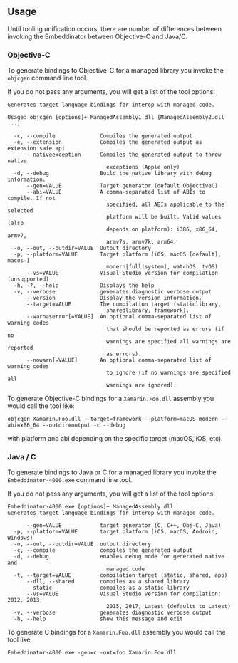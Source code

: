 ## Usage

Until tooling unification occurs, there are number of differences between invoking the Embeddinator between Objective-C and Java/C. 


### Objective-C 

To generate bindings to Objective-C for a managed library you invoke the `objcgen` command line tool.

If you do not pass any arguments, you will get a list of the tool options:

```
Generates target language bindings for interop with managed code.

Usage: objcgen [options]+ ManagedAssembly1.dll [ManagedAssembly2.dll ...]

  -c, --compile              Compiles the generated output
  -e, --extension            Compiles the generated output as extension safe api
      --nativeexception      Compiles the generated output to throw native
                               exceptions (Apple only)
  -d, --debug                Build the native library with debug information.
      --gen=VALUE            Target generator (default ObjectiveC)
      --abi=VALUE            A comma-separated list of ABIs to compile. If not
                               specified, all ABIs applicable to the selected
                               platform will be built. Valid values (also
                               depends on platform): i386, x86_64, armv7,
                               armv7s, armv7k, arm64.
  -o, --out, --outdir=VALUE  Output directory
  -p, --platform=VALUE       Target platform (iOS, macOS [default], macos-[
                               modern|full|system], watchOS, tvOS)
      --vs=VALUE             Visual Studio version for compilation (unsupported)
  -h, -?, --help             Displays the help
  -v, --verbose              generates diagnostic verbose output
      --version              Display the version information.
      --target=VALUE         The compilation target (staticlibrary,
                               sharedlibrary, framework).
      --warnaserror[=VALUE]  An optional comma-separated list of warning codes
                               that should be reported as errors (if no
                               warnings are specified all warnings are reported
                               as errors).
      --nowarn[=VALUE]       An optional comma-separated list of warning codes
                               to ignore (if no warnings are specified all
                               warnings are ignored).
```

To generate Objective-C bindings for a `Xamarin.Foo.dll` assembly you would call
the tool like:

`objcgen Xamarin.Foo.dll --target=framework --platform=macOS-modern --abi=x86_64 --outdir=output -c --debug`

with platform and abi depending on the specific target (macOS, iOS, etc).

### Java / C


To generate bindings to Java or C for a managed library you invoke the `Embeddinator-4000.exe` command line tool.

If you do not pass any arguments, you will get a list of the tool options:

```
Embeddinator-4000.exe [options]+ ManagedAssembly.dll
Generates target language bindings for interop with managed code.

      --gen=VALUE            target generator (C, C++, Obj-C, Java)
  -p, --platform=VALUE       target platform (iOS, macOS, Android, Windows)
  -o, --out, --outdir=VALUE  output directory
  -c, --compile              compiles the generated output
  -d, --debug                enables debug mode for generated native and
                               managed code
  -t, --target=VALUE         compilation target (static, shared, app)
      --dll, --shared        compiles as a shared library
      --static               compiles as a static library
      --vs=VALUE             Visual Studio version for compilation: 2012, 2013,
                               2015, 2017, Latest (defaults to Latest)
  -v, --verbose              generates diagnostic verbose output
  -h, --help                 show this message and exit
```

To generate C bindings for a `Xamarin.Foo.dll` assembly you would call
the tool like:

`Embeddinator-4000.exe -gen=c -out=foo Xamarin.Foo.dll`
